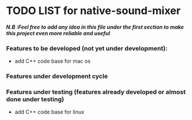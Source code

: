# TODO LIST for native-sound-mixer

***N.B :Feel free to add any idea in this file under the first section to make this project even more reliable and useful***

### Features to be developed (not yet under development):
 - add C++ code base for mac os

### Features under development cycle

### Features under testing (features already developed or almost done under testing)
 - add C++ code base for linux
